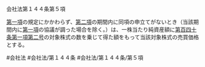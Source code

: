 会社法第１４４条第５項

[第一項](会社法＿＿＿＿第１４４条第１項)の規定にかかわらず、[第二項](会社法＿＿＿＿第１４４条第２項)の期間内に同項の申立てがないとき（当該期間内に[第一項](会社法＿＿＿＿第１４４条第１項)の協議が調った場合を除く。）は、一株当たり純資産額に[第百四十条第一項第二号](会社法＿＿＿＿第１４０条第１項第２号)の対象株式の数を乗じて得た額をもって当該対象株式の売買価格とする。

#会社法
#会社法/第１４４条
#会社法/第１４４条/第５項
